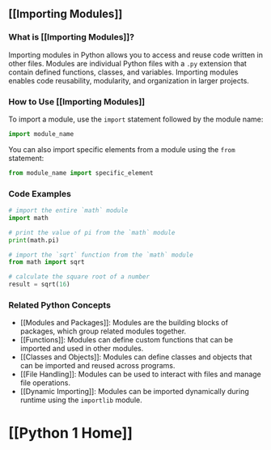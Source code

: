 ## [[Importing Modules]]

### What is [[Importing Modules]]?

Importing modules in Python allows you to access and reuse code written in other files. Modules are individual Python files with a `.py` extension that contain defined functions, classes, and variables. Importing modules enables code reusability, modularity, and organization in larger projects.

### How to Use [[Importing Modules]]

To import a module, use the `import` statement followed by the module name:

```python
import module_name
```

You can also import specific elements from a module using the `from` statement:

```python
from module_name import specific_element
```

### Code Examples

```python
# import the entire `math` module
import math

# print the value of pi from the `math` module
print(math.pi)
```

```python
# import the `sqrt` function from the `math` module
from math import sqrt

# calculate the square root of a number
result = sqrt(16)
```

### Related Python Concepts

- [[Modules and Packages]]: Modules are the building blocks of packages, which group related modules together.
- [[Functions]]: Modules can define custom functions that can be imported and used in other modules.
- [[Classes and Objects]]: Modules can define classes and objects that can be imported and reused across programs.
- [[File Handling]]: Modules can be used to interact with files and manage file operations.
- [[Dynamic Importing]]: Modules can be imported dynamically during runtime using the `importlib` module.
# [[Python 1 Home]]